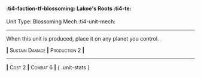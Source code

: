 #### :ti4-faction-tf-blossoming: **Lakoe's Roots** :ti4-te:

Unit Type: Blossoming Mech :ti4-unit-mech: 

---

When this unit is produced, place it on any planet you control.

__|__ <span style="font-variant:small-caps;">Sustain Damage</span> __|__ <span style="font-variant:small-caps;">Production 2</span> __|__

---

__|__ <span style="font-variant:small-caps;">Cost 2</span> __|__ <span style="font-variant:small-caps;">Combat 6</span> __|__
{ .unit-stats }
